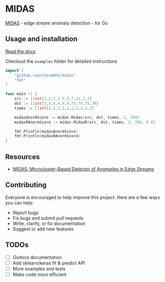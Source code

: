 # MIDAS

[MIDAS](https://github.com/bhatiasiddharth/MIDAS) - edge stream anomaly detection - for Go


## Usage and installation

[Read the docs](https://godoc.org/github.com/steve0hh/midas)

Checkout the `examples` folder for detailed instructions

```go
import (
	"github.com/steve0hh/midas"
	"fmt"
)

func main () {
	src := []int{2,2,3,3,5,5,7,11,1,2}
	dst := []int{3,3,4,4,9,9,73,74,75,76}
	times := []int{1,1,2,2,2,2,2,2,2,2}

	midasAnormScore := midas.Midas(src, dst, times, 2, 769)
	midasRAnormScore := midas.MidasR(src, dst, times, 2, 769, 0.6)

	fmt.Println(midasAnormScore)
	fmt.Println(midasRAnormScore)
}
```

## Resources

- [MIDAS: Microcluster-Based Detector of Anomalies in Edge Streams](https://www.comp.nus.edu.sg/~sbhatia/assets/pdf/midas.pdf)

## Contributing

Everyone is encouraged to help improve this project. Here are a few ways you can help:

- Report bugs
- Fix bugs and submit pull requests
- Write, clarify, or fix documentation
- Suggest or add new features

## TODOs

- [ ] Godocs documentation
- [ ] Add sklearn/keras fit & predict API
- [ ] More examples and tests
- [ ] Make code more efficient
